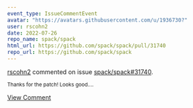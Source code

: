 ```yaml
---
event_type: IssueCommentEvent
avatar: "https://avatars.githubusercontent.com/u/1936730?"
user: rscohn2
date: 2022-07-26
repo_name: spack/spack
html_url: https://github.com/spack/spack/pull/31740
repo_url: https://github.com/spack/spack
---
```


<a href='https://github.com/rscohn2' target='_blank'>rscohn2</a> commented on issue <a href='https://github.com/spack/spack/pull/31740' target='_blank'>spack/spack#31740</a>.

<small>Thanks for the patch! Looks good....</small>

<a href='https://github.com/spack/spack/pull/31740' target='_blank'>View Comment</a>